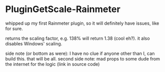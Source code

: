 # PluginGetScale-Rainmeter
whipped up my first Rainmeter plugin, so it will definitely have issues, like for sure.

returns the scaling factor, e.g. 138% will return 1.38 (cool eh?). it also disables Windows' scaling.

side note (or bottom as were): I have no clue if anyone other than I, can build this. that will be all.
second side note: mad props to some dude from the internet for the logic (link in source code)

